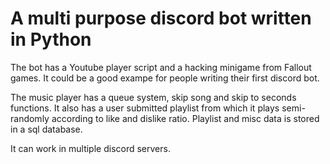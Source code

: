 # A multi purpose discord bot written in Python
The bot has a Youtube player script and a hacking minigame from Fallout games. It could be a good exampe for people writing their first discord bot.  

The music player has a queue system, skip song and skip to seconds functions. It also has a user submitted playlist from which it plays semi-randomly according to like and dislike ratio. Playlist and misc data is stored in a sql database. 

It can work in multiple discord servers.

